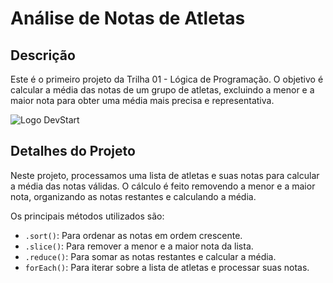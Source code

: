 # Análise de Notas de Atletas

## Descrição

Este é o primeiro projeto da Trilha 01 - Lógica de Programação. O objetivo é calcular a média das notas de um grupo de atletas, excluindo a menor e a maior nota para obter uma média mais precisa e representativa.

![Logo DevStart](https://mlv3klhjzd93.i.optimole.com/dFnT9DI-VVs3T0NU/w:auto/h:auto/q:90/https://devstart.tech/wp-content/uploads/sites/4/2023/02/logo.png)

## Detalhes do Projeto

Neste projeto, processamos uma lista de atletas e suas notas para calcular a média das notas válidas. O cálculo é feito removendo a menor e a maior nota, organizando as notas restantes e calculando a média.

Os principais métodos utilizados são:
- `.sort()`: Para ordenar as notas em ordem crescente.
- `.slice()`: Para remover a menor e a maior nota da lista.
- `.reduce()`: Para somar as notas restantes e calcular a média.
- `forEach()`: Para iterar sobre a lista de atletas e processar suas notas.
